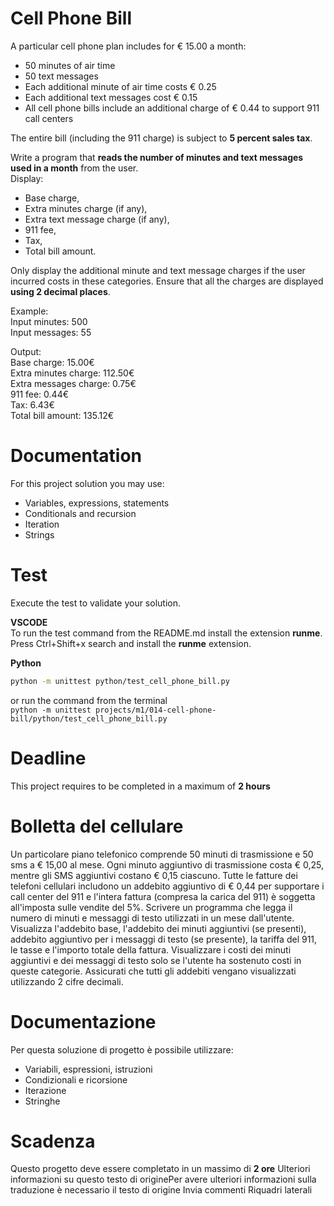 # Cell Phone Bill

A particular cell phone plan includes for € 15.00 a month: 
- 50 minutes of air time 
- 50 text messages    
- Each additional minute of air time costs € 0.25
- Each additional text messages cost € 0.15  
- All cell phone bills include an additional charge of € 0.44 to support 911 call centers

The entire bill (including the 911 charge) is subject to **5 percent sales tax**.  

Write a program that **reads the number of minutes and text messages used in a month** from the user.  
Display:
- Base charge,
- Extra minutes charge (if any),
- Extra text message charge (if any),
- 911 fee, 
- Tax,
- Total bill amount.   

Only display the additional minute and text message charges if the user incurred costs in these categories. 
Ensure that all the charges are displayed **using 2 decimal places**.

Example:   
Input minutes: 500  
Input messages: 55  

Output:  
Base charge: 15.00€  
Extra minutes charge: 112.50€  
Extra messages charge: 0.75€  
911 fee: 0.44€  
Tax: 6.43€  
Total bill amount: 135.12€


# Documentation

For this project solution you may use:

- Variables, expressions, statements
- Conditionals and recursion
- Iteration
- Strings


# Test
Execute the test to validate your solution.  

**VSCODE**   
To run the test command from the README.md install the extension **runme**. 
Press Ctrl+Shift+x search and install the **runme** extension. 


**Python**

```sh
python -m unittest python/test_cell_phone_bill.py
```

or run the command from the terminal  
`python -m unittest projects/m1/014-cell-phone-bill/python/test_cell_phone_bill.py`


# Deadline

This project requires to be completed in a maximum of **2 hours**


# Bolletta del cellulare

Un particolare piano telefonico comprende 50 minuti di trasmissione e 50 sms a € 15,00 al mese.
Ogni minuto aggiuntivo di trasmissione costa € 0,25, mentre gli SMS aggiuntivi costano € 0,15 ciascuno.
Tutte le fatture dei telefoni cellulari includono un addebito aggiuntivo di € 0,44 per supportare i call center del 911 e l'intera fattura (compresa la carica del 911) è soggetta all'imposta sulle vendite del 5%.
Scrivere un programma che legga il numero di minuti e messaggi di testo utilizzati in un mese dall'utente. Visualizza l'addebito base, l'addebito dei minuti aggiuntivi (se presenti),
addebito aggiuntivo per i messaggi di testo (se presente), la tariffa del 911, le tasse e l'importo totale della fattura.
Visualizzare i costi dei minuti aggiuntivi e dei messaggi di testo solo se l'utente ha sostenuto costi in queste categorie.
Assicurati che tutti gli addebiti vengano visualizzati utilizzando 2 cifre decimali.

# Documentazione

Per questa soluzione di progetto è possibile utilizzare:

- Variabili, espressioni, istruzioni
- Condizionali e ricorsione
- Iterazione
- Stringhe

# Scadenza

Questo progetto deve essere completato in un massimo di **2 ore**
Ulteriori informazioni su questo testo di originePer avere ulteriori informazioni sulla traduzione è necessario il testo di origine
Invia commenti
Riquadri laterali
